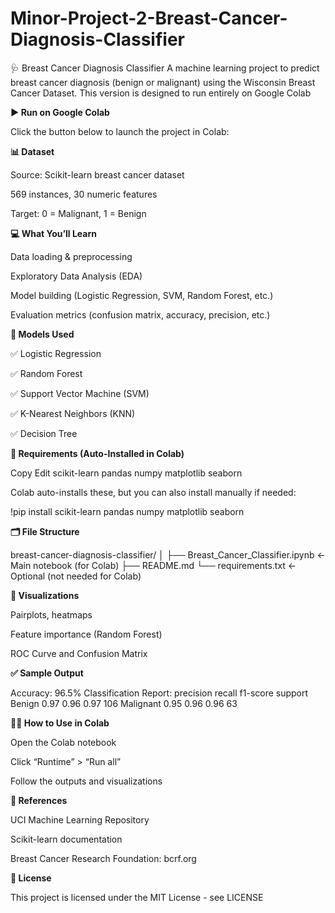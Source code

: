 # Minor-Project-2-Breast-Cancer-Diagnosis-Classifier
🩺 Breast Cancer Diagnosis Classifier
A machine learning project to predict breast cancer diagnosis (benign or malignant) using the Wisconsin Breast Cancer Dataset. This version is designed to run entirely on Google Colab

**▶️ Run on Google Colab**

Click the button below to launch the project in Colab:


**📊 Dataset**

Source: Scikit-learn breast cancer dataset

569 instances, 30 numeric features

Target: 0 = Malignant, 1 = Benign

**💻 What You’ll Learn**

Data loading & preprocessing

Exploratory Data Analysis (EDA)

Model building (Logistic Regression, SVM, Random Forest, etc.)

Evaluation metrics (confusion matrix, accuracy, precision, etc.)

**🧪 Models Used**

✅ Logistic Regression

✅ Random Forest

✅ Support Vector Machine (SVM)

✅ K-Nearest Neighbors (KNN)

✅ Decision Tree

**🧰 Requirements (Auto-Installed in Colab)**

Copy
Edit
scikit-learn
pandas
numpy
matplotlib
seaborn

Colab auto-installs these, but you can also install manually if needed:

!pip install scikit-learn pandas numpy matplotlib seaborn

**🗂️ File Structure**

breast-cancer-diagnosis-classifier/
│
├── Breast_Cancer_Classifier.ipynb   <- Main notebook (for Colab)
├── README.md
└── requirements.txt                 <- Optional (not needed for Colab)

**📸 Visualizations**

Pairplots, heatmaps

Feature importance (Random Forest)

ROC Curve and Confusion Matrix

**✅ Sample Output**

Accuracy: 96.5%
Classification Report:
              precision    recall  f1-score   support
     Benign       0.97       0.96       0.97       106
  Malignant       0.95       0.96       0.96        63

**🙋‍♀️ How to Use in Colab**

Open the Colab notebook

Click “Runtime” > “Run all”

Follow the outputs and visualizations

**🔗 References**

UCI Machine Learning Repository

Scikit-learn documentation

Breast Cancer Research Foundation: bcrf.org

**📄 License**

This project is licensed under the MIT License - see LICENSE
